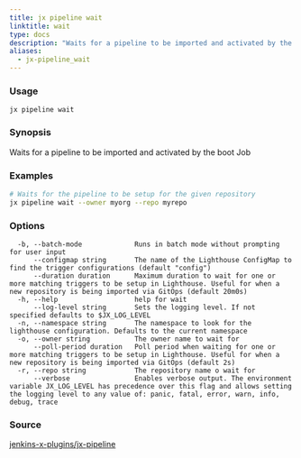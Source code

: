 ```yaml
---
title: jx pipeline wait
linktitle: wait
type: docs
description: "Waits for a pipeline to be imported and activated by the boot Job ***Aliases**: build,run*"
aliases:
  - jx-pipeline_wait
---
```


### Usage

```
jx pipeline wait
```

### Synopsis

Waits for a pipeline to be imported and activated by the boot Job

### Examples

  ```bash
  # Waits for the pipeline to be setup for the given repository
  jx pipeline wait --owner myorg --repo myrepo

  ```
### Options

```
  -b, --batch-mode             Runs in batch mode without prompting for user input
      --configmap string       The name of the Lighthouse ConfigMap to find the trigger configurations (default "config")
      --duration duration      Maximum duration to wait for one or more matching triggers to be setup in Lighthouse. Useful for when a new repository is being imported via GitOps (default 20m0s)
  -h, --help                   help for wait
      --log-level string       Sets the logging level. If not specified defaults to $JX_LOG_LEVEL
  -n, --namespace string       The namespace to look for the lighthouse configuration. Defaults to the current namespace
  -o, --owner string           The owner name to wait for
      --poll-period duration   Poll period when waiting for one or more matching triggers to be setup in Lighthouse. Useful for when a new repository is being imported via GitOps (default 2s)
  -r, --repo string            The repository name o wait for
      --verbose                Enables verbose output. The environment variable JX_LOG_LEVEL has precedence over this flag and allows setting the logging level to any value of: panic, fatal, error, warn, info, debug, trace
```



### Source

[jenkins-x-plugins/jx-pipeline](https://github.com/jenkins-x-plugins/jx-pipeline)
